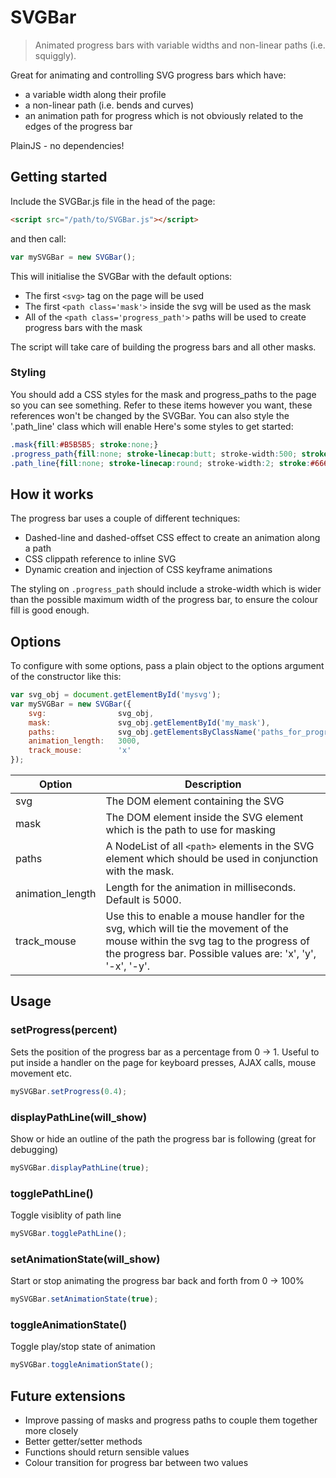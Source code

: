 # SVGBar
> Animated progress bars with variable widths and non-linear paths (i.e. squiggly).

Great for animating and controlling SVG progress bars which have:
- a variable width along their profile
- a non-linear path (i.e. bends and curves)
- an animation path for progress which is not obviously related to the edges of the progress bar

PlainJS - no dependencies!

## Getting started

Include the SVGBar.js file in the head of the page:
```html
<script src="/path/to/SVGBar.js"></script>    
```

and then call:

```javascript
var mySVGBar = new SVGBar();
```

This will initialise the SVGBar with the default options:

- The first `<svg>` tag on the page will be used
- The first `<path class='mask'>` inside the svg will be used as the mask
- All of the `<path class='progress_path'>` paths will be used to create progress bars with the mask

The script will take care of building the progress bars and all other masks.

### Styling

You should add a CSS styles for the mask and progress_paths to the page so you can see something.
Refer to these items however you want, these references won't be changed by the SVGBar.
You can also style the '.path_line' class which will enable
Here's some styles to get started:

```css
.mask{fill:#B5B5B5; stroke:none;}
.progress_path{fill:none; stroke-linecap:butt; stroke-width:500; stroke:#5EB902;}
.path_line{fill:none; stroke-linecap:round; stroke-width:2; stroke:#666666; stroke-dasharray: 5, 5; opacity: 0;}
```

## How it works

The progress bar uses a couple of different techniques:

- Dashed-line and dashed-offset CSS effect to create an animation along a path
- CSS clippath reference to inline SVG
- Dynamic creation and injection of CSS keyframe animations

The styling on `.progress_path` should include a stroke-width which is wider than the possible maximum width of the progress bar, to ensure the colour fill is good enough.

## Options

To configure with some options, pass a plain object to the options argument of the constructor like this:

```javascript
var svg_obj = document.getElementById('mysvg');
var mySVGBar = new SVGBar({
    svg:                svg_obj,
    mask:               svg_obj.getElementById('my_mask'),
    paths:              svg_obj.getElementsByClassName('paths_for_progress'),
    animation_length:   3000,
    track_mouse:        'x'
});
```

| Option | Description |
| --- | --- |
| svg | The DOM element containing the SVG |
| mask | The DOM element inside the SVG element which is the path to use for masking |
| paths | A NodeList of all `<path>` elements in the SVG element which should be used in conjunction with the mask. |
| animation_length | Length for the animation in milliseconds. Default is 5000. |
| track_mouse | Use this to enable a mouse handler for the svg, which will tie the movement of the mouse within the svg tag to the progress of the progress bar. Possible values are: 'x', 'y', '-x', '-y'.  |

## Usage

### setProgress(percent)
Sets the position of the progress bar as a percentage from 0 -> 1.
Useful to put inside a handler on the page for keyboard presses, AJAX calls, mouse movement etc.
```javascript
mySVGBar.setProgress(0.4);
```

### displayPathLine(will_show)
Show or hide an outline of the path the progress bar is following (great for debugging)
```javascript
mySVGBar.displayPathLine(true);
```

### togglePathLine()
Toggle visiblity of path line
```javascript
mySVGBar.togglePathLine();
```

### setAnimationState(will_show)
Start or stop animating the progress bar back and forth from 0 -> 100%
```javascript
mySVGBar.setAnimationState(true);
```

### toggleAnimationState()
Toggle play/stop state of animation
```javascript
mySVGBar.toggleAnimationState();
```

## Future extensions

- Improve passing of masks and progress paths to couple them together more closely
- Better getter/setter methods 
- Functions should return sensible values
- Colour transition for progress bar between two values